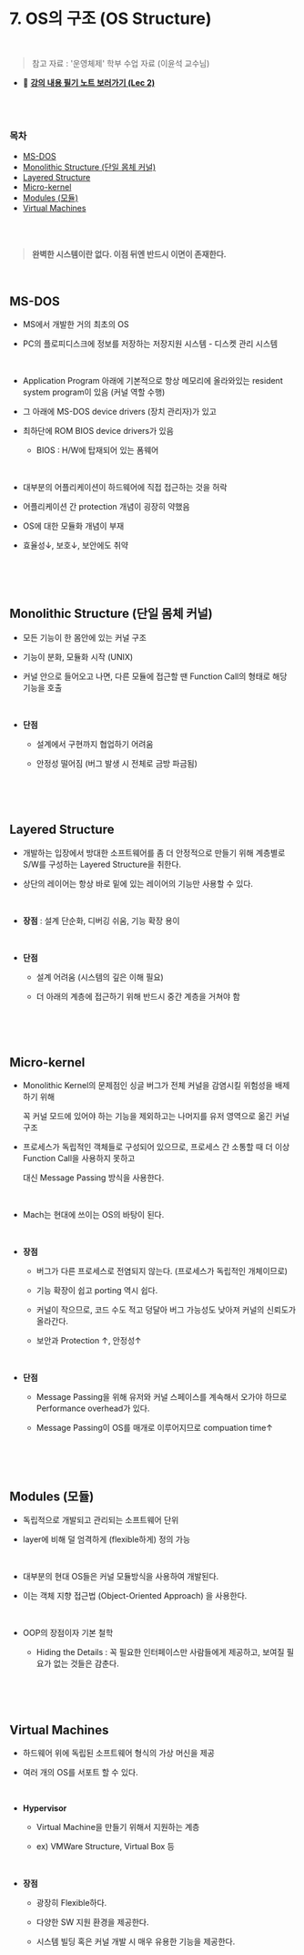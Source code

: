 # 7. OS의 구조 (OS Structure)

<br/>

> 참고 자료 : '운영체제' 학부 수업 자료 (이윤석 교수님)

- 📔 <strong><a href="https://drive.google.com/file/d/1zSIOzKWUjz93BfUfLVKvi4FSQqrD4XOH/view?usp=sharing">강의 내용 필기 노트 보러가기 (Lec 2)</a></strong>

<br/><br/>

### 목차

- <a href="https://github.com/SangYoonLee1231/TIL/blob/main/Operating_System/OS/7-os-structure.md#ms-dos">MS-DOS</a>
- <a href="https://github.com/SangYoonLee1231/TIL/blob/main/Operating_System/OS/7-os-structure.md#monolithic-structure-%EB%8B%A8%EC%9D%BC-%EB%AA%B8%EC%B2%B4-%EC%BB%A4%EB%84%90">Monolithic Structure (단일 몸체 커널)</a>
- <a href="https://github.com/SangYoonLee1231/TIL/blob/main/Operating_System/OS/7-os-structure.md#layered-structure">Layered Structure</a>
- <a href="https://github.com/SangYoonLee1231/TIL/blob/main/Operating_System/OS/7-os-structure.md#micro-kernel">Micro-kernel</a>
- <a href="https://github.com/SangYoonLee1231/TIL/blob/main/Operating_System/OS/7-os-structure.md#modules-%EB%AA%A8%EB%93%88">Modules (모듈)</a>
- <a href="https://github.com/SangYoonLee1231/TIL/blob/main/Operating_System/OS/7-os-structure.md#virtual-machines">Virtual Machines</a>

<br/><br/>

> **완벽한 시스템이란 없다. 이점 뒤엔 반드시 이면이 존재한다.**

<br/>

## MS-DOS

- MS에서 개발한 거의 최초의 OS

- PC의 플로피디스크에 정보를 저장하는 저장지원 시스템 - 디스켓 관리 시스템

<br/>

- Application Program 아래에 기본적으로 항상 메모리에 올라와있는 resident system program이 있음 (커널 역할 수행)

- 그 아래에 MS-DOS device drivers (장치 관리자)가 있고

- 최하단에 ROM BIOS device drivers가 있음

  - BIOS : H/W에 탑재되어 있는 폼웨어

<br/>

- 대부분의 어플리케이션이 하드웨어에 직접 접근하는 것을 허락

- 어플리케이션 간 protection 개념이 굉장히 약했음

- OS에 대한 모듈화 개념이 부재

- 효율성↓, 보호↓, 보안에도 취약

<br/><br/><br/>

## Monolithic Structure (단일 몸체 커널)

- 모든 기능이 한 몸안에 있는 커널 구조

- 기능이 분화, 모듈화 시작 (UNIX)

- 커널 안으로 들어오고 나면, 다른 모듈에 접근할 땐 Function Call의 형태로 해당 기능을 호출

<br/>

- **단점**

  - 설계에서 구현까지 협업하기 어려움

  - 안정성 떨어짐 (버그 발생 시 전체로 금방 파금됨)

<br/><br/><br/>

## Layered Structure

- 개발하는 입장에서 방대한 소프트웨어를 좀 더 안정적으로 만들기 위해 계층별로 S/W를 구성하는 Layered Structure을 취한다.

- 상단의 레이어는 항상 바로 밑에 있는 레이어의 기능만 사용할 수 있다.

<br/>

- **장점** : 설계 단순화, 디버깅 쉬움, 기능 확장 용이

<br/>

- **단점**

  - 설계 어려움 (시스템의 깊은 이해 필요)

  - 더 아래의 계층에 접근하기 위해 반드시 중간 계층을 거쳐야 함

<br/><br/><br/>

## Micro-kernel

- Monolithic Kernel의 문제점인 싱글 버그가 전체 커널을 감염시킬 위험성을 배제하기 위해

  꼭 커널 모드에 있어야 하는 기능을 제외하고는 나머지를 유저 영역으로 옮긴 커널 구조

- 프로세스가 독립적인 객체들로 구성되어 있으므로, 프로세스 간 소통할 때 더 이상 Function Call을 사용하지 못하고

  대신 Message Passing 방식을 사용한다.

<br/>

- Mach는 현대에 쓰이는 OS의 바탕이 된다.

<br/>

- **장점**

  - 버그가 다른 프로세스로 전염되지 않는다. (프로세스가 독립적인 개체이므로)

  - 기능 확장이 쉽고 porting 역시 쉽다.

  - 커널이 작으므로, 코드 수도 적고 덩달아 버그 가능성도 낮아져 커널의 신뢰도가 올라간다.

  - 보안과 Protection ↑, 안정성↑

<br/>

- **단점**

  - Message Passing을 위해 유저와 커널 스페이스를 계속해서 오가야 하므로 Performance overhead가 있다.

  - Message Passing이 OS를 매개로 이루어지므로 compuation time↑

<br/><br/><br/>

## Modules (모듈)

- 독립적으로 개발되고 관리되는 소프트웨어 단위

- layer에 비해 덜 엄격하게 (flexible하게) 정의 가능

<br/>

- 대부분의 현대 OS들은 커널 모듈방식을 사용하여 개발된다.

- 이는 객체 지향 접근법 (Object-Oriented Approach) 을 사용한다.

<br/>

- OOP의 장점이자 기본 철학

  - Hiding the Details : 꼭 필요한 인터페이스만 사람들에게 제공하고, 보여질 필요가 없는 것들은 감춘다.

<br/><br/><br/>

## Virtual Machines

- 하드웨어 위에 독립된 소프트웨어 형식의 가상 머신을 제공

- 여러 개의 OS를 서포트 할 수 있다.

<br/>

- **Hypervisor**

  - Virtual Machine을 만들기 위해서 지원하는 계층

  - ex) VMWare Structure, Virtual Box 등

<br/>

- **장점**

  - 광장히 Flexible하다.

  - 다양한 SW 지원 환경을 제공한다.

  - 시스템 빌딩 혹은 커널 개발 시 매우 유용한 기능을 제공한다.

<br/><br/>

